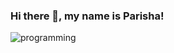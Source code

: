 ### Hi there 👋, my name is Parisha!

![programming](https://github.com/ParishaCB/ParishaCB/assets/120040449/c6f88dad-c94d-4442-9dd6-22d240078512)
